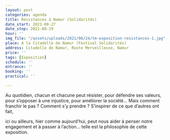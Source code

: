 ```yaml
---
layout: post
categories: agenda
title: Résistances à Namur (Solidarités)
date_start: 2021-08-27
date_stop: 2021-08-29
hour: ''
img_file: "/assets/uploads/2021/06/24/tm-exposition-resistances-1.jpg"
place: A la Citadelle de Namur (Festival Solidarités)
address: Citadelle de Namur, Route Merveilleuse, Namur
price: ''
tags: [Exposition]
schedule: ''
entrance: ''
booking: ''
practical: ''

---
```

Au quotidien, chacun et chacune peut résister, pour défendre ses valeurs, pour s’opposer à une injustice, pour améliorer la société… Mais comment franchir le pas ? Comment s’y prendre ? S’inspirer de ce que d’autres ont fait,

ici ou ailleurs, hier comme aujourd’hui, peut nous aider à penser notre engagement et à passer à l’action… telle est la philosophie de cette exposition.